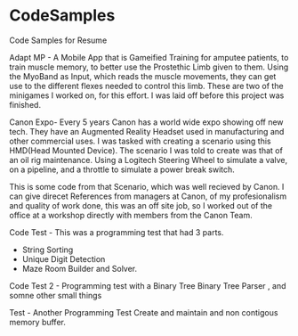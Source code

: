 # CodeSamples
Code Samples for Resume

Adapt MP - A Mobile App that is Gameified Training for amputee patients, to train muscle memory, to better use the Prostethic Limb given
to them. Using the MyoBand as Input, which reads the muscle movements, they can get use to the different flexes needed to control this limb.
These are two of the minigames I worked on, for this effort. I was laid off before this project was finished.

Canon Expo- 
Every 5 years Canon has a world wide expo showing off new tech. They have an Augmented Reality Headset used in manufacturing and other
commercial uses. I was tasked with creating a scenario using this HMD(Head Mounted Device). The scenario I was told to create was that of 
an oil rig maintenance. Using a Logitech Steering Wheel to simulate a valve, on a pipeline, and a throttle to simulate a power break switch.

This is some code from that Scenario, which was well recieved by Canon. I can give direcet References from managers at Canon, of my profesionalism and quality of work done, this was an off site job, so I worked 
out of the office at a workshop directly with members from the Canon Team.

Code Test - This was a programming test that had 3 parts.
  * String Sorting
  * Unique Digit Detection
  *  Maze Room Builder and Solver.

Code Test 2 - Programming test with a Binary Tree
  Binary Tree Parser , and somne other small things

Test - Another Programming Test
  Create and maintain and non contigous memory buffer.

